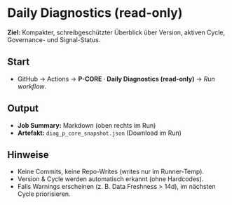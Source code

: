 # Daily Diagnostics (read-only)

**Ziel:** Kompakter, schreibgeschützter Überblick über Version, aktiven Cycle, Governance- und Signal-Status.

## Start
- GitHub → Actions → **P-CORE · Daily Diagnostics (read-only)** → *Run workflow*.

## Output
- **Job Summary:** Markdown (oben rechts im Run)
- **Artefakt:** `diag_p_core_snapshot.json` (Download im Run)

## Hinweise
- Keine Commits, keine Repo-Writes (writes nur im Runner-Temp).
- Version & Cycle werden automatisch erkannt (ohne Hardcodes).
- Falls Warnings erscheinen (z. B. Data Freshness > 14d), im nächsten Cycle priorisieren.
